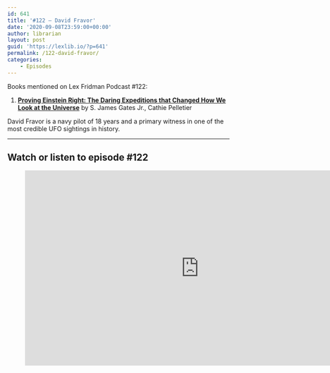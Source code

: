 ```yaml
---
id: 641
title: '#122 – David Fravor'
date: '2020-09-08T23:59:00+00:00'
author: librarian
layout: post
guid: 'https://lexlib.io/?p=641'
permalink: /122-david-fravor/
categories:
    - Episodes
---
```


Books mentioned on Lex Fridman Podcast #122:

1. <b><a href="https://amzn.to/3UzCwBj" target="_blank" rel="sponsored noopener noreferrer">Proving Einstein Right: The Daring Expeditions that Changed How We Look at the Universe</a></b> by S. James Gates Jr., Cathie Pelletier

<!--more-->

David Fravor is a navy pilot of 18 years and a primary witness in one of the most credible UFO sightings in history.

- - - - - -

## Watch or listen to episode #122

<figure class="wp-block-embed is-type-video is-provider-youtube wp-block-embed-youtube wp-embed-aspect-16-9 wp-has-aspect-ratio"><div class="wp-block-embed__wrapper"><iframe allow="accelerometer; autoplay; clipboard-write; encrypted-media; gyroscope; picture-in-picture" allowfullscreen="" frameborder="0" height="443" loading="lazy" src="https://www.youtube.com/embed/aB8zcAttP1E?feature=oembed" title="David Fravor: UFOs, Aliens, Fighter Jets, and Aerospace Engineering | Lex Fridman Podcast #122" width="788"></iframe></div></figure>